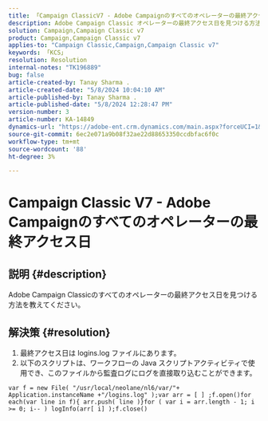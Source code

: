 ```yaml
---
title: 「Campaign ClassicV7 - Adobe Campaignのすべてのオペレーターの最終アクセス日」
description: Adobe Campaign Classic オペレーターの最終アクセス日を見つける方法を説明します。
solution: Campaign,Campaign Classic v7
product: Campaign,Campaign Classic v7
applies-to: "Campaign Classic,Campaign,Campaign Classic v7"
keywords: 「KCS」
resolution: Resolution
internal-notes: "TK196889"
bug: false
article-created-by: Tanay Sharma .
article-created-date: "5/8/2024 10:04:10 AM"
article-published-by: Tanay Sharma .
article-published-date: "5/8/2024 12:28:47 PM"
version-number: 3
article-number: KA-14849
dynamics-url: "https://adobe-ent.crm.dynamics.com/main.aspx?forceUCI=1&pagetype=entityrecord&etn=knowledgearticle&id=b2859c4b-220d-ef11-9f8a-6045bd026dc7"
source-git-commit: 6ec2e071a9b08f32ae22d88653350ccdbfac6f0c
workflow-type: tm+mt
source-wordcount: '88'
ht-degree: 3%

---
```


# Campaign Classic V7 - Adobe Campaignのすべてのオペレーターの最終アクセス日

## 説明 {#description}


Adobe Campaign Classicのすべてのオペレーターの最終アクセス日を見つける方法を教えてください。


## 解決策 {#resolution}


1. 最終アクセス日は logins.log ファイルにあります。
2. 以下のスクリプトは、ワークフローの Java スクリプトアクティビティで使用でき、このファイルから監査ログにログを直接取り込むことができます。



```
var f = new File( "/usr/local/neolane/nl6/var/"+ Application.instanceName +"/logins.log" );var arr = [ ] ;f.open()for each(var line in f){ arr.push( line )}for ( var i = arr.length - 1; i >= 0; i-- ) logInfo(arr[ i] );f.close()
```



